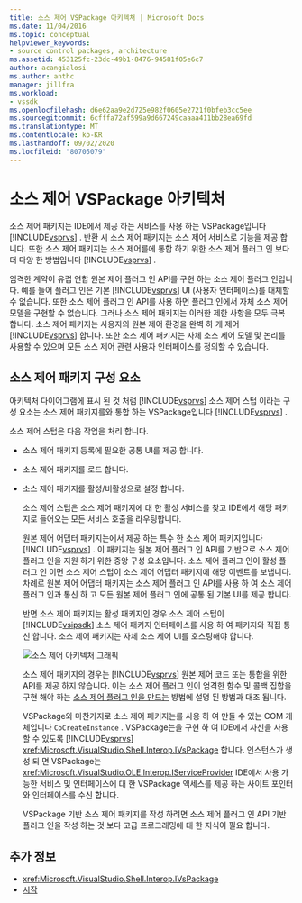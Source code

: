 ```yaml
---
title: 소스 제어 VSPackage 아키텍처 | Microsoft Docs
ms.date: 11/04/2016
ms.topic: conceptual
helpviewer_keywords:
- source control packages, architecture
ms.assetid: 453125fc-23dc-49b1-8476-94581f05e6c7
author: acangialosi
ms.author: anthc
manager: jillfra
ms.workload:
- vssdk
ms.openlocfilehash: d6e62aa9e2d725e982f0605e2721f0bfeb3cc5ee
ms.sourcegitcommit: 6cfffa72af599a9d667249caaaa411bb28ea69fd
ms.translationtype: MT
ms.contentlocale: ko-KR
ms.lasthandoff: 09/02/2020
ms.locfileid: "80705079"
---
```

# <a name="source-control-vspackage-architecture"></a>소스 제어 VSPackage 아키텍처
소스 제어 패키지는 IDE에서 제공 하는 서비스를 사용 하는 VSPackage입니다 [!INCLUDE[vsprvs](../../code-quality/includes/vsprvs_md.md)] . 반환 시 소스 제어 패키지는 소스 제어 서비스로 기능을 제공 합니다. 또한 소스 제어 패키지는 소스 제어를에 통합 하기 위한 소스 제어 플러그 인 보다 더 다양 한 방법입니다 [!INCLUDE[vsprvs](../../code-quality/includes/vsprvs_md.md)] .

 엄격한 계약이 유럽 연합 원본 제어 플러그 인 API를 구현 하는 소스 제어 플러그 인입니다. 예를 들어 플러그 인은 기본 [!INCLUDE[vsprvs](../../code-quality/includes/vsprvs_md.md)] UI (사용자 인터페이스)를 대체할 수 없습니다. 또한 소스 제어 플러그 인 API를 사용 하면 플러그 인에서 자체 소스 제어 모델을 구현할 수 없습니다. 그러나 소스 제어 패키지는 이러한 제한 사항을 모두 극복 합니다. 소스 제어 패키지는 사용자의 원본 제어 환경을 완벽 하 게 제어 [!INCLUDE[vsprvs](../../code-quality/includes/vsprvs_md.md)] 합니다. 또한 소스 제어 패키지는 자체 소스 제어 모델 및 논리를 사용할 수 있으며 모든 소스 제어 관련 사용자 인터페이스를 정의할 수 있습니다.

## <a name="source-control-package-components"></a>소스 제어 패키지 구성 요소
 아키텍처 다이어그램에 표시 된 것 처럼 [!INCLUDE[vsprvs](../../code-quality/includes/vsprvs_md.md)] 소스 제어 스텁 이라는 구성 요소는 소스 제어 패키지를와 통합 하는 VSPackage입니다 [!INCLUDE[vsprvs](../../code-quality/includes/vsprvs_md.md)] .

 소스 제어 스텁은 다음 작업을 처리 합니다.

- 소스 제어 패키지 등록에 필요한 공통 UI를 제공 합니다.

- 소스 제어 패키지를 로드 합니다.

- 소스 제어 패키지를 활성/비활성으로 설정 합니다.

  소스 제어 스텁은 소스 제어 패키지에 대 한 활성 서비스를 찾고 IDE에서 해당 패키지로 들어오는 모든 서비스 호출을 라우팅합니다.

  원본 제어 어댑터 패키지는에서 제공 하는 특수 한 소스 제어 패키지입니다 [!INCLUDE[vsprvs](../../code-quality/includes/vsprvs_md.md)] . 이 패키지는 원본 제어 플러그 인 API를 기반으로 소스 제어 플러그 인을 지원 하기 위한 중앙 구성 요소입니다. 소스 제어 플러그 인이 활성 플러그 인 이면 소스 제어 스텁이 소스 제어 어댑터 패키지에 해당 이벤트를 보냅니다. 차례로 원본 제어 어댑터 패키지는 소스 제어 플러그 인 API를 사용 하 여 소스 제어 플러그 인과 통신 하 고 모든 원본 제어 플러그 인에 공통 된 기본 UI를 제공 합니다.

  반면 소스 제어 패키지는 활성 패키지인 경우 소스 제어 스텁이 [!INCLUDE[vsipsdk](../../extensibility/includes/vsipsdk_md.md)] 소스 제어 패키지 인터페이스를 사용 하 여 패키지와 직접 통신 합니다. 소스 제어 패키지는 자체 소스 제어 UI를 호스팅해야 합니다.

  ![소스 제어 아키텍처 그래픽](../../extensibility/internals/media/vsipsccarch.gif "VSIPSCCArch")

  소스 제어 패키지의 경우는 [!INCLUDE[vsprvs](../../code-quality/includes/vsprvs_md.md)] 원본 제어 코드 또는 통합을 위한 API를 제공 하지 않습니다. 이는 소스 제어 플러그 인이 엄격한 함수 및 콜백 집합을 구현 해야 하는 [소스 제어 플러그 인을 만드는](../../extensibility/internals/creating-a-source-control-plug-in.md) 방법에 설명 된 방법과 대조 됩니다.

  VSPackage와 마찬가지로 소스 제어 패키지는를 사용 하 여 만들 수 있는 COM 개체입니다 `CoCreateInstance` . VSPackage는을 구현 하 여 IDE에서 자신을 사용할 수 있도록 [!INCLUDE[vsprvs](../../code-quality/includes/vsprvs_md.md)] <xref:Microsoft.VisualStudio.Shell.Interop.IVsPackage> 합니다. 인스턴스가 생성 되 면 VSPackage는 <xref:Microsoft.VisualStudio.OLE.Interop.IServiceProvider> IDE에서 사용 가능한 서비스 및 인터페이스에 대 한 VSPackage 액세스를 제공 하는 사이트 포인터와 인터페이스를 수신 합니다.

  VSPackage 기반 소스 제어 패키지를 작성 하려면 소스 제어 플러그 인 API 기반 플러그 인을 작성 하는 것 보다 고급 프로그래밍에 대 한 지식이 필요 합니다.

## <a name="see-also"></a>추가 정보
- <xref:Microsoft.VisualStudio.Shell.Interop.IVsPackage>
- [시작](../../extensibility/internals/getting-started-with-source-control-vspackages.md)
